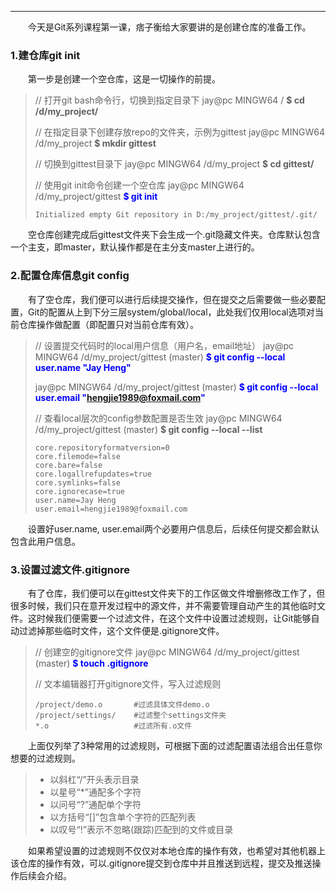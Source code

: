 ----
　　今天是Git系列课程第一课，痞子衡给大家要讲的是创建仓库的准备工作。  

### 1.建仓库git init
　　第一步是创建一个空仓库，这是一切操作的前提。  
> // 打开git bash命令行，切换到指定目录下
> jay@pc MINGW64 /
> <font style="font-weight:bold;">$ cd /d/my_project/</font>
>
> // 在指定目录下创建存放repo的文件夹，示例为gittest
> jay@pc MINGW64 /d/my_project
> <font style="font-weight:bold;">$ mkdir gittest</font>
>
> // 切换到gittest目录下
> jay@pc MINGW64 /d/my_project
> <font style="font-weight:bold;">$ cd gittest/</font>
>
> // 使用git init命令创建一个空仓库
> jay@pc MINGW64 /d/my_project/gittest
> <font style="font-weight:bold;" color="Blue">$ git init</font>
> ```nohighlight
> Initialized empty Git repository in D:/my_project/gittest/.git/
> ```

　　空仓库创建完成后gittest文件夹下会生成一个.git隐藏文件夹。仓库默认包含一个主支，即master，默认操作都是在主分支master上进行的。  

### 2.配置仓库信息git config
　　有了空仓库，我们便可以进行后续提交操作，但在提交之后需要做一些必要配置，Git的配置从上到下分三层system/global/local，此处我们仅用local选项对当前仓库操作做配置（即配置只对当前仓库有效）。  
> // 设置提交代码时的local用户信息（用户名，email地址）
> jay@pc MINGW64 /d/my_project/gittest (master)
> <font style="font-weight:bold;" color="Blue">$ git config --local user.name "Jay Heng"</font>
>
> jay@pc MINGW64 /d/my_project/gittest (master)
> <font style="font-weight:bold;" color="Blue">$ git config --local user.email "hengjie1989@foxmail.com"</font>
>
> // 查看local层次的config参数配置是否生效
> jay@pc MINGW64 /d/my_project/gittest (master)
> <font style="font-weight:bold;">$ git config --local --list</font>
> ```nohighlight
> core.repositoryformatversion=0
> core.filemode=false
> core.bare=false
> core.logallrefupdates=true
> core.symlinks=false
> core.ignorecase=true
> user.name=Jay Heng
> user.email=hengjie1989@foxmail.com
> ```

　　设置好user.name, user.email两个必要用户信息后，后续任何提交都会默认包含此用户信息。  

### 3.设置过滤文件.gitignore
　　有了仓库，我们便可以在gittest文件夹下的工作区做文件增删修改工作了，但很多时候，我们只在意开发过程中的源文件，并不需要管理自动产生的其他临时文件。这时候我们便需要一个过滤文件，在这个文件中设置过滤规则，让Git能够自动过滤掉那些临时文件，这个文件便是.gitignore文件。  
> // 创建空的gitignore文件
> jay@pc MINGW64 /d/my_project/gittest (master)
> <font style="font-weight:bold;" color="Blue">$ touch .gitignore</font>
>
> // 文本编辑器打开gitignore文件，写入过滤规则
> ```nohighlight
> /project/demo.o       #过滤具体文件demo.o
> /project/settings/    #过滤整个settings文件夹
> *.o                   #过滤所有.o文件
> ```

　　上面仅列举了3种常用的过滤规则，可根据下面的过滤配置语法组合出任意你想要的过滤规则。  
> * 以斜杠“/”开头表示目录
> * 以星号“*”通配多个字符
> * 以问号“?”通配单个字符
> * 以方括号“[]”包含单个字符的匹配列表
> * 以叹号“!”表示不忽略(跟踪)匹配到的文件或目录

　　如果希望设置的过滤规则不仅仅对本地仓库的操作有效，也希望对其他机器上该仓库的操作有效，可以.gitignore提交到仓库中并且推送到远程，提交及推送操作后续会介绍。  